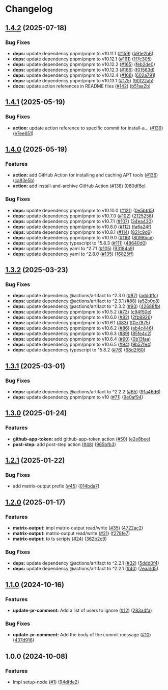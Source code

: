 # Changelog

## [1.4.2](https://github.com/shiron-dev/actions/compare/v1.4.1...v1.4.2) (2025-07-18)


### Bug Fixes

* **deps:** update dependency pnpm/pnpm to v10.11.1 ([#159](https://github.com/shiron-dev/actions/issues/159)) ([b91e2b6](https://github.com/shiron-dev/actions/commit/b91e2b6fc4e872e06478777e6468519ac9a8a84e))
* **deps:** update dependency pnpm/pnpm to v10.12.1 ([#161](https://github.com/shiron-dev/actions/issues/161)) ([1f7c305](https://github.com/shiron-dev/actions/commit/1f7c3057e35ac70177c9e33169523566c7704c87))
* **deps:** update dependency pnpm/pnpm to v10.12.2 ([#165](https://github.com/shiron-dev/actions/issues/165)) ([feb2de0](https://github.com/shiron-dev/actions/commit/feb2de07b2849f3d71114ad6a9d6d15d5d686690))
* **deps:** update dependency pnpm/pnpm to v10.12.3 ([#166](https://github.com/shiron-dev/actions/issues/166)) ([f01563d](https://github.com/shiron-dev/actions/commit/f01563dd97b776994969ba97d7c58d2b6e29a973))
* **deps:** update dependency pnpm/pnpm to v10.12.4 ([#168](https://github.com/shiron-dev/actions/issues/168)) ([602a791](https://github.com/shiron-dev/actions/commit/602a7917c81133bcbc5283d5c68855ee68aa67a8))
* **deps:** update dependency pnpm/pnpm to v10.13.1 ([#175](https://github.com/shiron-dev/actions/issues/175)) ([90f22ab](https://github.com/shiron-dev/actions/commit/90f22ab257cf265bcebec00f7f48abd90b57fb4c))
* **docs:** update action references in README files ([#142](https://github.com/shiron-dev/actions/issues/142)) ([b51aa2b](https://github.com/shiron-dev/actions/commit/b51aa2baf9402482d722eddc6b1c644d5852b643))

## [1.4.1](https://github.com/shiron-dev/actions/compare/v1.4.0...v1.4.1) (2025-05-19)


### Bug Fixes

* **action:** update action reference to specific commit for install-a… ([#139](https://github.com/shiron-dev/actions/issues/139)) ([e7ee651](https://github.com/shiron-dev/actions/commit/e7ee6518b078b955bfe4643c335a7a54644bbc8c))

## [1.4.0](https://github.com/shiron-dev/actions/compare/v1.3.2...v1.4.0) (2025-05-19)


### Features

* **action:** add GitHub Action for installing and caching APT tools ([#136](https://github.com/shiron-dev/actions/issues/136)) ([ca83e5b](https://github.com/shiron-dev/actions/commit/ca83e5b2d23fd2be69759fe8ef08509d0a26f113))
* **action:** add install-and-archive GitHub Action ([#138](https://github.com/shiron-dev/actions/issues/138)) ([080df6e](https://github.com/shiron-dev/actions/commit/080df6e3c260aebe94589184ee8de836787cdc95))


### Bug Fixes

* **deps:** update dependency pnpm/pnpm to v10.10.0 ([#121](https://github.com/shiron-dev/actions/issues/121)) ([0e5bb15](https://github.com/shiron-dev/actions/commit/0e5bb15200e7349f05f75cbdf63ca0d2c96f5ecd))
* **deps:** update dependency pnpm/pnpm to v10.7.0 ([#102](https://github.com/shiron-dev/actions/issues/102)) ([2125258](https://github.com/shiron-dev/actions/commit/2125258d9cd5901b043bc3e7d7e985d210ef63b0))
* **deps:** update dependency pnpm/pnpm to v10.7.1 ([#107](https://github.com/shiron-dev/actions/issues/107)) ([34ea430](https://github.com/shiron-dev/actions/commit/34ea4303b1a8a5e1579c6d65c7036ba6bb00f6a0))
* **deps:** update dependency pnpm/pnpm to v10.8.0 ([#112](https://github.com/shiron-dev/actions/issues/112)) ([fa6a24f](https://github.com/shiron-dev/actions/commit/fa6a24f16b9be3af558ec6ff67cff892cd68f079))
* **deps:** update dependency pnpm/pnpm to v10.8.1 ([#114](https://github.com/shiron-dev/actions/issues/114)) ([821c9d6](https://github.com/shiron-dev/actions/commit/821c9d6835cf3b96090a95c2570b1f2cf643d51e))
* **deps:** update dependency pnpm/pnpm to v10.9.0 ([#116](https://github.com/shiron-dev/actions/issues/116)) ([8098bce](https://github.com/shiron-dev/actions/commit/8098bce8948f25f76b01f35dc900988d7bfe72b5))
* **deps:** update dependency typescript to ^5.8.3 ([#111](https://github.com/shiron-dev/actions/issues/111)) ([48640d0](https://github.com/shiron-dev/actions/commit/48640d0d6da6e82acafbe825070c093a911b00ce))
* **deps:** update dependency yaml to ^2.7.1 ([#105](https://github.com/shiron-dev/actions/issues/105)) ([93184a9](https://github.com/shiron-dev/actions/commit/93184a962a2573eb1f4578c925788d5ed59c7968))
* **deps:** update dependency yaml to ^2.8.0 ([#135](https://github.com/shiron-dev/actions/issues/135)) ([16825ff](https://github.com/shiron-dev/actions/commit/16825ff56f2ce251c87fab97fef11e16d74e960c))

## [1.3.2](https://github.com/shiron-dev/actions/compare/v1.3.1...v1.3.2) (2025-03-23)


### Bug Fixes

* **deps:** update dependency @actions/artifact to ^2.3.0 ([#87](https://github.com/shiron-dev/actions/issues/87)) ([adddffc](https://github.com/shiron-dev/actions/commit/adddffca088f367d81953c4302f63fca85e59930))
* **deps:** update dependency @actions/artifact to ^2.3.1 ([#88](https://github.com/shiron-dev/actions/issues/88)) ([a52b0c8](https://github.com/shiron-dev/actions/commit/a52b0c81aa8f7d61f33b2493518b9a063e60606a))
* **deps:** update dependency @actions/artifact to ^2.3.2 ([#93](https://github.com/shiron-dev/actions/issues/93)) ([42688fb](https://github.com/shiron-dev/actions/commit/42688fba51bde2ee4c7e0b02d31e0084d1747845))
* **deps:** update dependency pnpm/pnpm to v10.5.2 ([#73](https://github.com/shiron-dev/actions/issues/73)) ([c94f50e](https://github.com/shiron-dev/actions/commit/c94f50ef2e369b69c6f02d47eec942ea48495633))
* **deps:** update dependency pnpm/pnpm to v10.6.0 ([#82](https://github.com/shiron-dev/actions/issues/82)) ([2fb9926](https://github.com/shiron-dev/actions/commit/2fb9926a801c9657d2c8fa8b7edfaf1b7305f7ea))
* **deps:** update dependency pnpm/pnpm to v10.6.1 ([#83](https://github.com/shiron-dev/actions/issues/83)) ([f0e7875](https://github.com/shiron-dev/actions/commit/f0e7875f0ea17034e60d492621834ea31844b9fd))
* **deps:** update dependency pnpm/pnpm to v10.6.2 ([#86](https://github.com/shiron-dev/actions/issues/86)) ([ab4c446](https://github.com/shiron-dev/actions/commit/ab4c446d832af22d5771eb06d65832e63dd10fb8))
* **deps:** update dependency pnpm/pnpm to v10.6.3 ([#89](https://github.com/shiron-dev/actions/issues/89)) ([85fe4c2](https://github.com/shiron-dev/actions/commit/85fe4c238ccc9a4c30f41e5622219567c6435d64))
* **deps:** update dependency pnpm/pnpm to v10.6.4 ([#90](https://github.com/shiron-dev/actions/issues/90)) ([0b13faa](https://github.com/shiron-dev/actions/commit/0b13faad70133dde60817d5d93d5218c5bc3a4dc))
* **deps:** update dependency pnpm/pnpm to v10.6.5 ([#94](https://github.com/shiron-dev/actions/issues/94)) ([9b57fe4](https://github.com/shiron-dev/actions/commit/9b57fe44fad23a33a4ddc6a377ae70c11f439ea7))
* **deps:** update dependency typescript to ^5.8.2 ([#76](https://github.com/shiron-dev/actions/issues/76)) ([68d2f60](https://github.com/shiron-dev/actions/commit/68d2f606f702108b71ad941a93b10804e92d50f4))

## [1.3.1](https://github.com/shiron-dev/actions/compare/v1.3.0...v1.3.1) (2025-03-01)


### Bug Fixes

* **deps:** update dependency @actions/artifact to ^2.2.2 ([#65](https://github.com/shiron-dev/actions/issues/65)) ([91a46d6](https://github.com/shiron-dev/actions/commit/91a46d6c4e277f38a1797debe008df3d26538bd2))
* **deps:** update dependency pnpm/pnpm to v10 ([#71](https://github.com/shiron-dev/actions/issues/71)) ([9e0af94](https://github.com/shiron-dev/actions/commit/9e0af9486ac84acce31fa64368c2ad5d53a51b5b))

## [1.3.0](https://github.com/shiron-dev/actions/compare/v1.2.1...v1.3.0) (2025-01-24)


### Features

* **github-app-token:** add github-app-token action ([#50](https://github.com/shiron-dev/actions/issues/50)) ([e2e8bee](https://github.com/shiron-dev/actions/commit/e2e8bee506131e969fab0b65273f6dcd47cc84c0))
* **post-step:** add post-step action ([#48](https://github.com/shiron-dev/actions/issues/48)) ([965bfb3](https://github.com/shiron-dev/actions/commit/965bfb3962198b81dc1bd9bf5b32edb2bde071a1))

## [1.2.1](https://github.com/shiron-dev/actions/compare/v1.2.0...v1.2.1) (2025-01-22)


### Bug Fixes

* add matrix-output prefix ([#45](https://github.com/shiron-dev/actions/issues/45)) ([014bda7](https://github.com/shiron-dev/actions/commit/014bda792232605a74cf26bf31fc056590eb9ba6))

## [1.2.0](https://github.com/shiron-dev/actions/compare/v1.1.0...v1.2.0) (2025-01-17)


### Features

* **matrix-output:** impl matrix-output read/write ([#35](https://github.com/shiron-dev/actions/issues/35)) ([4722ac2](https://github.com/shiron-dev/actions/commit/4722ac2cb5013987d6116e913bc7b715e49683fc))
* **matrix-output:** matrix-output read/write ([#21](https://github.com/shiron-dev/actions/issues/21)) ([f278fe7](https://github.com/shiron-dev/actions/commit/f278fe78a9f53e6400949b096733c956c053e6c7))
* **matrix-output:** to ts scripts ([#24](https://github.com/shiron-dev/actions/issues/24)) ([362b2c9](https://github.com/shiron-dev/actions/commit/362b2c98dbc683577ff1663631274e2789a1cc19))


### Bug Fixes

* **deps:** update dependency @actions/artifact to ^2.2.1 ([#32](https://github.com/shiron-dev/actions/issues/32)) ([5ddd0f4](https://github.com/shiron-dev/actions/commit/5ddd0f46ceb511cd7b2f77b5b91ce9b9563949b6))
* **deps:** update dependency @actions/artifact to ^2.2.1 ([#40](https://github.com/shiron-dev/actions/issues/40)) ([7eaa1d5](https://github.com/shiron-dev/actions/commit/7eaa1d50f5e6d87f360c7ac98c27ae1a4bf9a8c8))

## [1.1.0](https://github.com/shiron-dev/actions/compare/v1.0.0...v1.1.0) (2024-10-16)


### Features

* **update-pr-comment:** Add a list of users to ignore ([#12](https://github.com/shiron-dev/actions/issues/12)) ([283a4fa](https://github.com/shiron-dev/actions/commit/283a4fa4501b4222b6e4b7d433e0e1d90f6f534a))


### Bug Fixes

* **update-pr-comment:** Add the body of the commit message ([#10](https://github.com/shiron-dev/actions/issues/10)) ([437d916](https://github.com/shiron-dev/actions/commit/437d91649ba13878f27e3dea3e47e669f594f743))

## 1.0.0 (2024-10-08)


### Features

* Impl setup-node ([#1](https://github.com/shiron-dev/actions/issues/1)) ([94dfde2](https://github.com/shiron-dev/actions/commit/94dfde22edd69f8fd48f7477f8a6d2816a955633))
